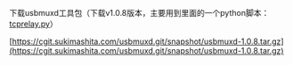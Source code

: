 下载usbmuxd工具包（下载v1.0.8版本，主要用到里面的一个python脚本：[tcprelay.py](http://tcprelay.py/)）

[https://cgit.sukimashita.com/usbmuxd.git/snapshot/usbmuxd-1.0.8.tar.gz](https://cgit.sukimashita.com/usbmuxd.git/snapshot/usbmuxd-1.0.8.tar.gz)